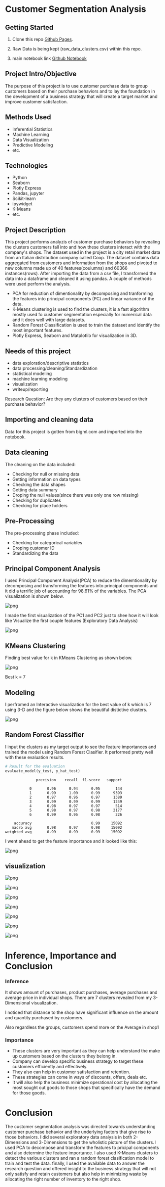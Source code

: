 # Customer Segmentation Analysis


## Getting Started

1. Clone this repo [Github Pages](https://github.com/Dantarshi/projectcapstone).

2. Raw Data is being kept (raw_data_clusters.csv) within this repo.

3. main notebook link [Github Notebook](https://github.com/Dantarshi/projectcapstone/blob/master/Customer%20Segmentation%20Analysis.ipynb)


## Project Intro/Objective
The purpose of this project is to use customer purchase data to group customers based on their purchase behaviors and
to lay the foundation in the development of a business strategy that will create a target market and improve customer satisfaction. 


## Methods Used
* Inferential Statistics
* Machine Learning
* Data Visualization
* Predictive Modeling
* etc.

## Technologies 
* Python
* Seaborn
* Plotly Express
* Pandas, jupyter
* Scikit-learn
* ipywidget
* K-Means
* etc. 

## Project Description
This project performs analyzis of customer purchase behaviors by revealing the clusters customers fall into and how these clusters interact with the company's shops.
The dataset used in the project is a city retail market data from an Italian distribution company called Coop. The dataset contains data aggregated from customers 
and information from the shops and pivoted to new columns made up of 40 features(coulumns) and 60366 instances(rows).
After importing the data from a csv file, I transformed the data into a dataframe and cleaned it using pandas. A couple of methods were used perform the analysis. 
* PCA for reduction of dimentionality by decomposing and tranforming the features into principal components (PC) and linear variance of the data.
* K-Means clustering is used to find the clusters, it is a fast algorithm mostly used fo customer segmentation especially for numerical data and it does well with large datasets.
* Random Forest Classification is used to train the dataset and identify the most important features.
* Plotly Express, Seaborn and Matplotlib for visualization in 3D.
            
## Needs of this project

- data exploration/descriptive statistics
- data processing/cleaning/Standardization
- statistical modeling
- machine learning modeling
- visualization
- writeup/reporting


Research Question: Are they any clusters of customers based on their purchase behavior? 

## Importing and cleaning data

Data for this project is gotten from bigml.com and imported into the notebook.


## Data cleaning

The cleaning on the data included:
* Checking for null or missing data
* Getting information on data types
* Checking the data shapes
* Getting data summary
* Droping the null values(since there was only one row missing)
* Checking for duplicates
* Checking for place holders


## Pre-Processing
The pre-processing phase included:
* Checking for categorical variables
* Droping customer ID 
* Standardizing the data


## Principal Component Analysis

I used Principal Component Analysis(PCA) to reduce the dimemtionality by decomposing and transforming the features into principal components and it did a terrific job of accounting for 98.61% of the variables.
The PCA visualization is shown below.

![png](output_36_1.png)


I made the first visualization of the PC1 and PC2 just to shee how it will look like 
Visualize the first couple features (Exploratory Data Analysis)

![png](output_42_0.png)



## KMeans Clustering 

Finding best value for k in KMeans Clustering as shown below. 

![png](output_51_0.png)

Best k = 7

## Modeling

I perfromed an Interactive visualization for the best value of k which is 7 using 3-D and the figure below shows the beautiful distictive clusters. 

![png](clusters.png)


## Random Forest Classifier


I input the clusters as my target output to see the feature importances and trained the model using Random Forest Clasifier. It performed pretty well with these evaluation results.

```python
# Result for the evaluation
evaluate_model(y_test, y_hat_test)
```

                  precision    recall  f1-score   support
    
               0       0.96      0.94      0.95       144
               1       0.99      1.00      0.99      9393
               2       0.97      0.96      0.97      1389
               3       0.99      0.99      0.99      1249
               4       0.98      0.97      0.97       514
               5       0.98      0.97      0.98      2177
               6       0.99      0.96      0.98       226
    
        accuracy                           0.99     15092
       macro avg       0.98      0.97      0.98     15092
    weighted avg       0.99      0.99      0.99     15092

I went ahead to get the feature importance and it looked like this:

![png](output_76.1.png)


##  visualization




![png](output_79_1.png)



![png](output_79_2.png)



![png](output_79_3.png)



![png](output_79_4.png)



![png](output_79_5.png)



![png](output_79_6.png)



![png](output_79_7.png)


# Inference, Importance and Conclusion

### Inference

It shows amount of purchases, product purchases, average purchases and average price in individual shops. There are 7 clusters revealed from my 3-Dimensional visualization.

I noticed that distance to the shop have significant influence on the amount and quantity purchased by customers.

Also regardless the groups, customers spend more on the  Average in shop1 

### Importance

* These clusters are very important as they can help understand the make up customers based on the clusters they belong in. 
* Company can develop  specific business strategy to target these customers efficiently and  effectively. 
* They also can help in customer satisfaction and  retention.
* These strategies can come in ways of discounts, offers, deals etc. 
* It will also help the business minimize operational cost by allocating the most sought out goods to those shops that specifically have the demand for those goods.

# Conclusion

The customer segmentation analysis was directed towards understanding customer purchase behavior and the underlying factors that give rise to those behaviors.
I did several exploratory data analysis in both 2-Dimensions and 3-Dimensions to get the wholistic picture of the clusters.
I used PCA to decompose and transform the features to pricipal components and also determine the feature importance.
I also used K-Means clusters to detect the various clusters and ran a random forest clasification model to train and test the data. 
finally, I used the available data to answer the research question and offered insight to the business strategy that will not only satisfy and retain customers but also help in minimizing waste by allocating the right number of inventory to the right shop. 

